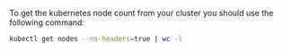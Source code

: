 

To get the kubernetes node count from your cluster you should use the following command:

```sh
kubectl get nodes --no-headers=true | wc -l
```